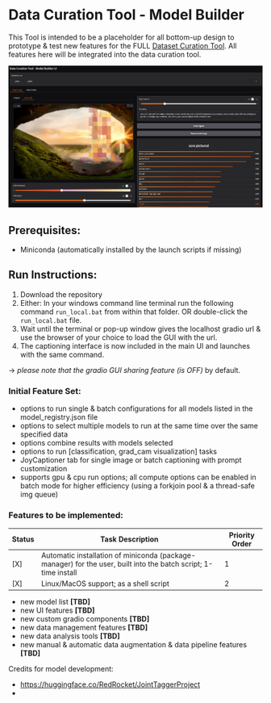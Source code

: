 # Data Curation Tool - Model Builder

This Tool is intended to be a placeholder for all bottom-up design to prototype & test new features for the FULL [Dataset Curation Tool](https://github.com/x-CK-x/Dataset-Curation-Tool).
All features here will be integrated into the data curation tool.

![](https://github.com/x-CK-x/Model-Builder-DCT/blob/936dd6d88d2a7e373c4bdd831e6466936872e0ac/GUI_imgs/version_1_gui.png)

## Prerequisites:

- Miniconda (automatically installed by the launch scripts if missing)

## Run Instructions:

1) Download the repository
2) Either: In your windows command line terminal run the following command ``run_local.bat`` from within that folder. OR double-click the ``run_local.bat`` file.
3) Wait until the terminal or pop-up window gives the localhost gradio url & use the browser of your choice to load the GUI with the url.
4) The captioning interface is now included in the main UI and launches with the same command.

-> *please note that the gradio GUI sharing feature (is OFF)* by default.

### Initial Feature Set:

- options to run single & batch configurations for all models listed in the model_registry.json file
- options to select multiple models to run at the same time over the same specified data
- options combine results with models selected
- options to run [classification, grad_cam visualization] tasks
- JoyCaptioner tab for single image or batch captioning with prompt customization
- supports gpu & cpu run options; all compute options can be enabled in batch mode for higher efficiency (using a forkjoin pool & a thread-safe img queue)

### Features to be implemented:

| Status | Task Description | Priority Order |
|---|---|---|
| [X] | Automatic installation of miniconda (package-manager) for the user, built into the batch script; 1-time install | 1 |
| [X] | Linux/MacOS support; as a shell script | 2 |

- new model list **[TBD]**
- new UI features **[TBD]**
- new custom gradio components **[TBD]**
- new data management features **[TBD]**
- new data analysis tools **[TBD]**
- new manual & automatic data augmentation & data pipeline features **[TBD]**

Credits for model development:
- https://huggingface.co/RedRocket/JointTaggerProject
- 
